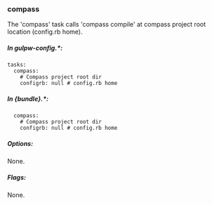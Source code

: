 ### compass
The 'compass' task calls 'compass compile' at compass project root location (config.rb home).

##### In gulpw-config.*:
```
tasks:
  compass:
  	# Compass project root dir
    configrb: null # config.rb home
```

##### In {bundle}.*:
```
  compass:
  	# Compass project root dir
    configrb: null # config.rb home
```

##### Options:
None.

##### Flags:
None.

